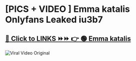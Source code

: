 
 # [PICS + VIDEO ] Emma katalis Onlyfans Leaked iu3b7

## <h2><a href="https://clipsfans.com/Emma_katalis&ref=git">🔗 Click to LINKS ⏩⏩ 👉 🟢 Emma katalis </a></h2>

<a href="https://clipsfans.com/Emma_katalis&ref=git" rel="nofollow" data-target="animated-image.originalLink"><img src="https://i.ibb.co.com/xMMVF88/686577567.gif" alt="Viral Video Original" style="max-width: 100%; display: inline-block;" data-target="animated-image.originalImage"></a>

